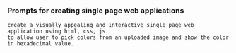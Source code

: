 ### Prompts for creating single page web applications

```
create a visually appealing and interactive single page web application using html, css, js
to allow user to pick colors from an uploaded image and show the color in hexadecimal value.
```
